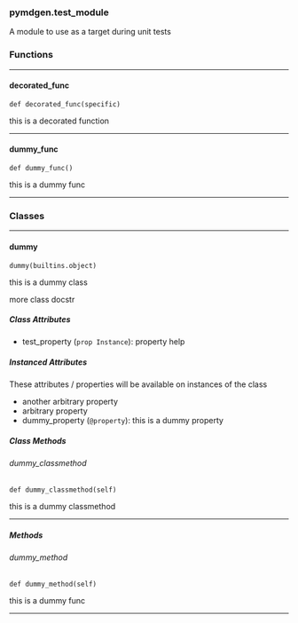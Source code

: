 ### pymdgen.test_module

A module to use as a target during unit tests

### Functions
---

#### decorated_func
`def decorated_func(specific)`

this is a decorated function

---
#### dummy_func
`def dummy_func()`

this is a dummy func

---
### Classes
---

#### dummy

```
dummy(builtins.object)
```

this is a dummy class


more class docstr


##### Class Attributes

- test_property (`prop Instance`): property help

##### Instanced Attributes

These attributes / properties will be available on instances of the class

- another arbitrary property
- arbitrary property
- dummy_property (`@property`): this is a dummy property

##### Class Methods

###### dummy_classmethod
`def dummy_classmethod(self)`

this is a dummy classmethod

---

##### Methods

###### dummy_method
`def dummy_method(self)`

this is a dummy func

---
